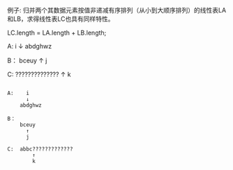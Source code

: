 例子:
    归并两个其数据元素按值非递减有序排列（从小到大顺序排列）的线性表LA和LB，求得线性表LC也具有同样特性。

LC.length = LA.length + LB.length;

A:  i
    ↓
    abdghwz

B：
    bceuy
    ↑
    j

C:  ??????????????
    ↑
    k
```````````````````````````````````````````````
    
A:    i
      ↓
    abdghwz

B：
    bceuy
      ↑
      j

C:  abbc?????????????
        ↑
        k